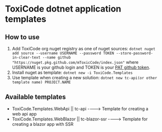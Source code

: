 # ToxiCode dotnet application templates
## How to use
1) Add ToxiCode org nuget registry as one of nuget sources: `dotnet nuget add source --username USERNAME --password TOKEN --store-password-in-clear-text --name github "https://nuget.pkg.github.com/mToxicCode/index.json"` where USERNAME is your github login and TOKEN is your [PAT github token](https://docs.github.com/en/authentication/keeping-your-account-and-data-secure/creating-a-personal-access-token).
2) Install nuget as template: `dotnet new -i ToxiCode.Templates`
3) Use template when creating a new solution: `dotnet new tc-api(or other template name) PROJECT.NAME`

## Available templates
- ToxiCode.Templates.WebApi || tc-api ----> Template for creating a web api app
- ToxiCode.Templates.WebBlazor || tc-blazor-ssr ----> Template for creating a blazor app with SSR
